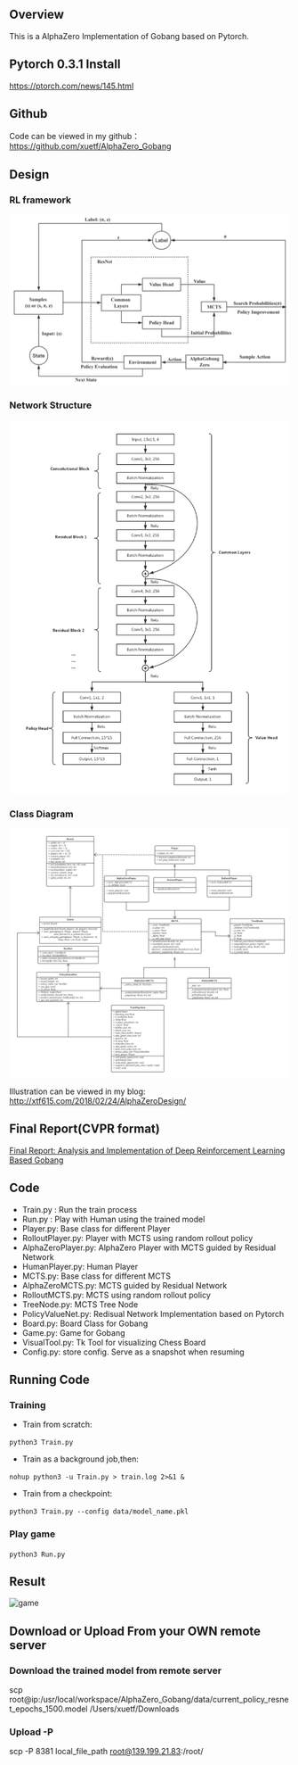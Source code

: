 ## Overview
This is a AlphaZero Implementation of Gobang based on Pytorch.

## Pytorch 0.3.1 Install
https://ptorch.com/news/145.html

## Github
Code can be viewed in my github：https://github.com/xuetf/AlphaZero_Gobang


## Design

### RL framework
![framework](./pic/framework.png)

### Network Structure
![structure](./pic/AlphaZeroNet.png)

### Class Diagram
![diagram](./pic/AlphaZero_Design.png)

Illustration can be viewed in my blog: http://xtf615.com/2018/02/24/AlphaZeroDesign/

## Final Report(CVPR format)
[Final Report: Analysis and Implementation of Deep Reinforcement Learning Based Gobang](./Gobang_AlphaGoZero.pdf)


## Code
- Train.py : Run the train process
- Run.py : Play with Human using the trained model
- Player.py: Base class for different Player
- RolloutPlayer.py: Player with MCTS using random rollout policy
- AlphaZeroPlayer.py: AlphaZero Player with MCTS guided by Residual Network
- HumanPlayer.py: Human Player
- MCTS.py: Base class for different MCTS
- AlphaZeroMCTS.py: MCTS guided by Residual Network
- RolloutMCTS.py: MCTS using random rollout policy
- TreeNode.py: MCTS Tree Node
- PolicyValueNet.py: Redisual Network Implementation based on Pytorch
- Board.py: Board Class for Gobang
- Game.py: Game for Gobang
- VisualTool.py: Tk Tool for visualizing Chess Board
- Config.py: store config. Serve as a snapshot when resuming



## Running Code
### Training
-  Train from scratch: 

```python3 Train.py```

- Train as a background job,then:

```nohup python3 -u Train.py > train.log 2>&1 &```

- Train from a checkpoint:

```python3 Train.py --config data/model_name.pkl ```

### Play game

```python3 Run.py```

## Result
![game](./pic/game.png)


## Download or Upload From your OWN remote server

### Download the trained model from remote server
scp root@ip:/usr/local/workspace/AlphaZero_Gobang/data/current_policy_resnet_epochs_1500.model /Users/xuetf/Downloads

### Upload -P  
scp -P 8381 local_file_path root@139.199.21.83:/root/

